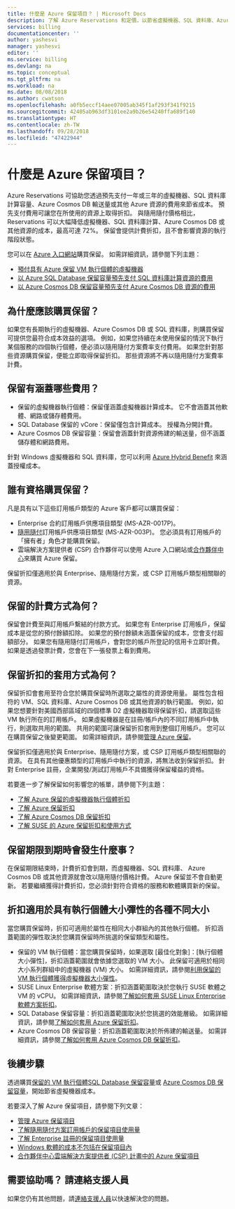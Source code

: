 ```yaml
---
title: 什麼是 Azure 保留項目？ | Microsoft Docs
description: 了解 Azure Reservations 和定價，以節省虛擬機器、SQL 資料庫、Azure Cosmos DB 及其他資源的成本。
services: billing
documentationcenter: ''
author: yashesvi
manager: yashesvi
editor: ''
ms.service: billing
ms.devlang: na
ms.topic: conceptual
ms.tgt_pltfrm: na
ms.workload: na
ms.date: 08/08/2018
ms.author: cwatson
ms.openlocfilehash: a0fb5eccf14aee07005ab345f1af293f341f9215
ms.sourcegitcommit: 42405ab963df3101ee2a9b26e54240ffa689f140
ms.translationtype: HT
ms.contentlocale: zh-TW
ms.lasthandoff: 09/28/2018
ms.locfileid: "47422944"
---
```

# <a name="what-are-azure-reservations"></a>什麼是 Azure 保留項目？

Azure Reservations 可協助您透過預先支付一年或三年的虛擬機器、SQL 資料庫計算容量、Azure Cosmos DB 輸送量或其他 Azure 資源的費用來節省成本。 預先支付費用可讓您在所使用的資源上取得折扣。 與隨用隨付價格相比，Reservations 可以大幅降低虛擬機器、SQL 資料庫計算、Azure Cosmos DB 或其他資源的成本，最高可達 72%。 保留會提供計費折扣，且不會影響資源的執行階段狀態。

您可以在 [Azure 入口網站](https://aka.ms/reservations)購買保留。 如需詳細資訊，請參閱下列主題：

- [預付具有 Azure 保留 VM 執行個體的虛擬機器](../virtual-machines/windows/prepay-reserved-vm-instances.md)
- [以 Azure SQL Database 保留容量預先支付 SQL 資料庫計算資源的費用](../sql-database/sql-database-reserved-capacity.md)
- [以 Azure Cosmos DB 保留容量預先支付 Azure Cosmos DB 資源的費用](../cosmos-db/cosmos-db-reserved-capacity.md)

## <a name="why-should-i-buy-a-reservation"></a>為什麼應該購買保留？

如果您有長期執行的虛擬機器、Azure Cosmos DB 或 SQL 資料庫，則購買保留可提供您最符合成本效益的選項。 例如，如果您持續在未使用保留的情況下執行某個服務的四個執行個體，便必須以隨用隨付方案費率支付費用。 如果您針對那些資源購買保留，便能立即取得保留折扣。 那些資源將不再以隨用隨付方案費率計費。

## <a name="what-charges-does-a-reservation-cover"></a>保留有涵蓋哪些費用？

- 保留的虛擬機器執行個體：保留僅涵蓋虛擬機器計算成本。 它不會涵蓋其他軟體、網路或儲存體費用。
- SQL Database 保留的 vCore：保留僅包含計算成本。 授權為分開計費。
- Azure Cosmos DB 保留容量：保留會涵蓋針對資源佈建的輸送量，但不涵蓋儲存體和網路費用。 

針對 Windows 虛擬機器和 SQL 資料庫，您可以利用 [Azure Hybrid Benefit](https://azure.microsoft.com/pricing/hybrid-benefit/) 來涵蓋授權成本。

## <a name="whos-eligible-to-purchase-a-reservation"></a>誰有資格購買保留？

凡是具有以下這些訂用帳戶類型的 Azure 客戶都可以購買保留：

- Enterprise 合約訂用帳戶供應項目類型 (MS-AZR-0017P)。
- [隨用隨付](https://azure.microsoft.com/offers/ms-azr-0003p/)訂用帳戶供應項目類型 (MS-AZR-003P)。 您必須具有訂用帳戶的「擁有者」角色才能購買保留。
- 雲端解決方案提供者 (CSP) 合作夥伴可以使用 Azure 入口網站或[合作夥伴中心](https://docs.microsoft.com/partner-center/azure-reservations)來購買 Azure 保留。

保留折扣僅適用於與 Enterprise、隨用隨付方案，或 CSP 訂用帳戶類型相關聯的資源。

## <a name="how-is-a-reservation-billed"></a>保留的計費方式為何？

保留會計費至與訂用帳戶繫結的付款方式。 如果您有 Enterprise 訂用帳戶，保留成本是從您的預付餘額扣除。 如果您的預付餘額未涵蓋保留的成本，您會支付超額部分。 如果您有隨用隨付訂用帳戶，會對您的帳戶所登記的信用卡立即計費。 如果是透過發票計費，您會在下一張發票上看到費用。

## <a name="how-is-the-reservation-discount-applied"></a>保留折扣的套用方式為何？

保留折扣會套用至符合您於購買保留時所選取之屬性的資源使用量。 屬性包含相符的 VM、SQL 資料庫、Azure Cosmos DB 或其他資源的執行範圍。 例如，如果您想要針對美國西部區域的四個標準 D2 虛擬機器取得保留折扣，請選取這些 VM 執行所在的訂用帳戶。 如果虛擬機器是在註冊/帳戶內的不同訂用帳戶中執行，則選取共用的範圍。 共用的範圍可讓保留折扣套用到整個訂用帳戶。 您可以在購買保留之後變更範圍。 如需詳細資訊，請參閱[管理 Azure 保留](billing-manage-reserved-vm-instance.md)。

保留折扣僅適用於與 Enterprise、隨用隨付方案，或 CSP 訂用帳戶類型相關聯的資源。 在具有其他優惠類型的訂用帳戶中執行的資源，將無法收到保留折扣。 針對 Enterprise 註冊，企業開發/測試訂用帳戶不具備獲得保留權益的資格。

若要進一步了解保留如何影響您的帳單，請參閱下列主題：

-  [了解 Azure 保留的虛擬機器執行個體折扣](billing-understand-vm-reservation-charges.md)
- [了解 Azure 保留折扣](billing-understand-vm-reservation-charges.md)
- [了解 Azure Cosmos DB 保留折扣](billing-understand-cosmosdb-reservation-charges.md)
- [了解 SUSE 的 Azure 保留折扣和使用方式](billing-understand-suse-reservation-charges.md)

## <a name="what-happens-when-the-reservation-term-expires"></a>保留期限到期時會發生什麼事？

在保留期限結束時，計費折扣會到期，而虛擬機器、SQL 資料庫、 Azure Cosmos DB 或其他資源就會改以隨用隨付價格計費。 Azure 保留並不會自動更新。 若要繼續獲得計費折扣，您必須針對符合資格的服務和軟體購買新的保留。

## <a name="discount-applies-to-different-sizes-with-instance-size-flexibility"></a>折扣適用於具有執行個體大小彈性的各種不同大小

當您購買保留時，折扣可適用於屬性在相同大小群組內的其他執行個體。 折扣涵蓋範圍的彈性取決於您購買保留時所挑選的保留類型和屬性。

- 保留的 VM 執行個體：當您購買保留時，如果選取 [最佳化對象]：[執行個體大小彈性]，折扣涵蓋範圍就會依據您選取的 VM 大小。 此保留可適用於相同大小系列群組中的虛擬機器 (VM) 大小。 如需詳細資訊，請參閱[利用保留的 VM 執行個體獲得虛擬機器大小彈性](../virtual-machines/windows/reserved-vm-instance-size-flexibility.md)。
- SUSE Linux Enterprise 軟體方案：折扣涵蓋範圍取決於您執行 SUSE 軟體之 VM 的 vCPU。 如需詳細資訊，請參閱[了解如何套用 SUSE Linux Enterprise 軟體方案折扣](billing-understand-suse-reservation-charges.md)。
- SQL Database 保留容量：折扣涵蓋範圍取決於您挑選的效能層級。 如需詳細資訊，請參閱[了解如何套用 Azure 保留折扣](billing-understand-reservation-charges.md)。
- Azure Cosmos DB 保留容量：折扣涵蓋範圍取決於所佈建的輸送量。 如需詳細資訊，請參閱[了解如何套用 Azure Cosmos DB 保留折扣](billing-understand-cosmosdb-reservation-charges.md)。

## <a name="next-steps"></a>後續步驟

透過購買[保留的 VM 執行個體](../virtual-machines/windows/prepay-reserved-vm-instances.md)[SQL Database 保留容量](../sql-database/sql-database-reserved-capacity.md)或 [Azure Cosmos DB 保留容量](../cosmos-db/cosmos-db-reserved-capacity.md)，開始節省虛擬機器成本。

若要深入了解 Azure 保留項目，請參閱下列文章：

- [管理 Azure 保留項目](billing-manage-reserved-vm-instance.md)
- [了解隨用隨付方案訂用帳戶的保留項目使用量](billing-understand-reserved-instance-usage.md)
- [了解 Enterprise 註冊的保留項目使用量](billing-understand-reserved-instance-usage-ea.md)
- [Windows 軟體的成本不包括在保留項目內](billing-reserved-instance-windows-software-costs.md)
- [合作夥伴中心雲端解決方案提供者 (CSP) 計畫中的 Azure 保留項目](https://docs.microsoft.com/partner-center/azure-reservations)

## <a name="need-help-contact-support"></a>需要協助嗎？ 請連絡支援人員

如果您仍有其他問題，請[連絡支援人員](https://portal.azure.com/?#blade/Microsoft_Azure_Support/HelpAndSupportBlade)以快速解決您的問題。
